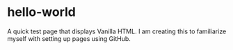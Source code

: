 # hello-world
A quick test page that displays Vanilla HTML. I am creating this to familiarize myself with setting up pages using GitHub.
